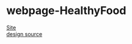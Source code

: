 # webpage-HealthyFood
[Site](https://bulgakovaalina.github.io/webpage-HealthyFood "")  
[design source](https://www.behance.net/gallery/105888561/vdohnovenie-veb-dizajn-o-zdorovom-pitanii "")
